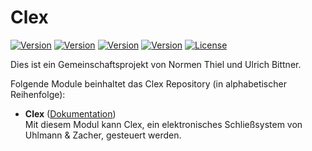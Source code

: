 # Clex  

[![Version](https://img.shields.io/badge/Symcon_Version-5.2>-red.svg)](https://www.symcon.de/service/dokumentation/entwicklerbereich/sdk-tools/sdk-php/)
[![Version](https://img.shields.io/badge/Module_Version-1.00-blue.svg)]()
[![Version](https://img.shields.io/badge/Module_Build-1-blue.svg)]()
[![Version](https://img.shields.io/badge/Code-PHP-blue.svg)]()
[![License](https://img.shields.io/badge/License-CC%20BY--NC--SA%204.0-green.svg)](https://creativecommons.org/licenses/by-nc-sa/4.0/)  

Dies ist ein Gemeinschaftsprojekt von Normen Thiel und Ulrich Bittner.  

Folgende Module beinhaltet das Clex Repository (in alphabetischer Reihenfolge):  

- __Clex__ ([Dokumentation](Clex))  
	Mit diesem Modul kann Clex, ein elektronisches Schließsystem von Uhlmann & Zacher, gesteuert werden.

